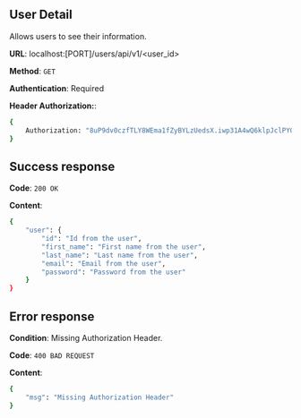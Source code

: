 ## User Detail
Allows users to see their information.

**URL**: localhost:[PORT]/users/api/v1/<user_id>

**Method**: `GET`

**Authentication**: Required

**Header Authorization:**:
```bash
{
    Authorization: "8uP9dv0czfTLY8WEma1fZyBYLzUedsX.iwp31A4wQ6klpJclPYQyZDsFruLuybCd9..."
}
```

## Success response
**Code**: `200 OK`

**Content**:
```bash
{
    "user": {
        "id": "Id from the user",
        "first_name": "First name from the user",
        "last_name": "Last name from the user",
        "email": "Email from the user",
        "password": "Password from the user"
    }
}
```

## Error response
**Condition**: Missing Authorization Header.

**Code**: `400 BAD REQUEST`

**Content**:
```bash
{
    "msg": "Missing Authorization Header"
}
```
